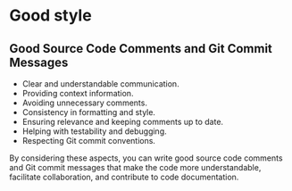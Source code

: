 # Good style

## Good Source Code Comments and Git Commit Messages

 - Clear and understandable communication.
 - Providing context information.
 - Avoiding unnecessary comments.
 - Consistency in formatting and style.
 - Ensuring relevance and keeping comments up to date.
 - Helping with testability and debugging. 
 - Respecting Git commit conventions.

By considering these aspects, you can write good source code comments and Git commit messages that make the code more
understandable, facilitate collaboration, and contribute to code documentation.
